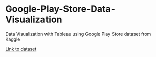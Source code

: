 # Google-Play-Store-Data-Visualization
Data Visualization with Tableau using Google Play Store dataset from Kaggle

[Link to dataset](https://www.kaggle.com/datasets/lava18/google-play-store-apps?select=googleplaystore.csv)
